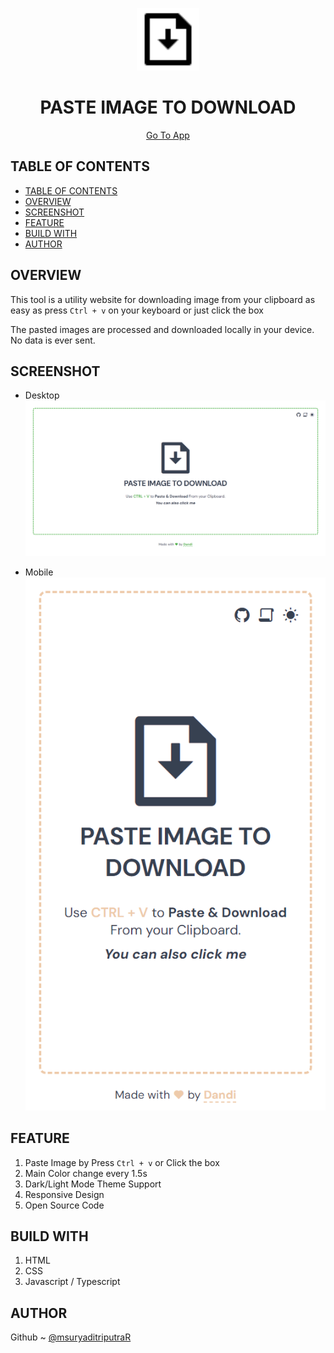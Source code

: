<p align='center'>
  <img src="./src/img/favicon.svg" width="100px" alt="logo">
</p>
<h1 align='center'> PASTE IMAGE TO DOWNLOAD</h1>
<p align='center'>
  <a href="https://msuryaditriputrar.github.io/paste-image-download/">
    Go To App
  </a>
</p>

## TABLE OF CONTENTS
- [TABLE OF CONTENTS](#table-of-contents)
- [OVERVIEW](#overview)
- [SCREENSHOT](#screenshot)
- [FEATURE](#feature)
- [BUILD WITH](#build-with)
- [AUTHOR](#author)


## OVERVIEW 

This tool is a utility website for downloading image from your clipboard as easy as press ```Ctrl + v``` on your keyboard or just click the box

The pasted images are processed and downloaded locally in your device.
No data is ever sent.

## SCREENSHOT

- Desktop
![ScreenShot Desktop](./src/img/screenshot-desktop.png)

- Mobile
  <br />
![ScreenShot Mobile](./src/img/screenshot-mobile.png)

## FEATURE

1. Paste Image by Press ```Ctrl + v``` or Click the box
2. Main Color change every 1.5s
3. Dark/Light Mode Theme Support
4. Responsive Design
5. Open Source Code

## BUILD WITH

1. HTML
2. CSS
3. Javascript / Typescript

## AUTHOR

Github ~ [@msuryaditriputraR](https://github.com/msuryaditriputraR)
